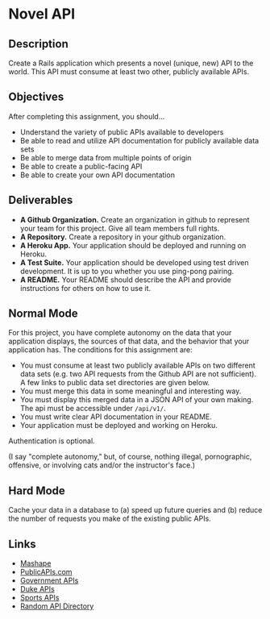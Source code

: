 # Novel API

## Description

Create a Rails application which presents a novel (unique, new) API to the world.  This API must consume at least two other, publicly available APIs.

## Objectives

After completing this assignment, you should...

* Understand the variety of public APIs available to developers
* Be able to read and utilize API documentation for publicly available data sets
* Be able to merge data from multiple points of origin
* Be able to create a public-facing API
* Be able to create your own API documentation

## Deliverables

* **A Github Organization.** Create an organization in github to represent your team for this project.  Give all team members full rights.
* **A Repository.** Create a repository in your github organization.
* **A Heroku App.** Your application should be deployed and running on Heroku.
* **A Test Suite.** Your application should be developed using test driven development.  It is up to you whether you use ping-pong pairing.
* **A README.** Your README should describe the API and provide instructions for others on how to use it.

## Normal Mode

For this project, you have complete autonomy on the data that your application displays, the sources of that data, and the behavior that your application has.  The conditions for this assignment are:

* You must consume at least two publicly available APIs on two different data sets (e.g. two API requests from the Github API are not sufficient).  A few links to public data set directories are given below.
* You must merge this data in some meaningful and interesting way.
* You must display this merged data in a JSON API of your own making.  The api must be accessible under `/api/v1/`.
* You must write clear API documentation in your README.
* Your application must be deployed and working on Heroku.

Authentication is optional.

(I say "complete autonomy," but, of course, nothing illegal, pornographic, offensive, or involving cats and/or the instructor's face.)

## Hard Mode

Cache your data in a database to (a) speed up future queries and (b) reduce the number of requests you make of the existing public APIs.

## Links

* [Mashape](https://www.mashape.com/)
* [PublicAPIs.com](http://www.publicapis.com/)
* [Government APIs](https://www.data.gov/developers/apis)
* [Duke APIs](http://dev.colab.duke.edu/resource/duke-public-apis)
* [Sports APIs](http://www.programmableweb.com/news/91-sports-apis-fanfeedr-seatwave-and-espn/2012/08/01)
* [Random API Directory](http://www.programmableweb.com/apis/directory)
